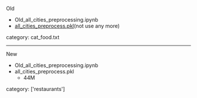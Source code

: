 Old

- Old_all_cities_preprocessing.ipynb
- [all_cities_preprocess.pkl](https://drive.google.com/a/nyu.edu/file/d/0Bz2f7HxaHOt5dl9Bd0RUNmJpNFE/view?usp=sharing)(not use any more)

category: cat_food.txt

------

New

- Old_all_cities_preprocessing.ipynb
- all_cities_preprocess.pkl
  - 44M

category: ['restaurants']

